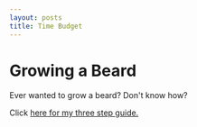 ```yaml
---
layout: posts
title: Time Budget
---
```


# Growing a Beard

Ever wanted to grow a beard? Don't know how?

Click [here for my three step guide.](/beard)